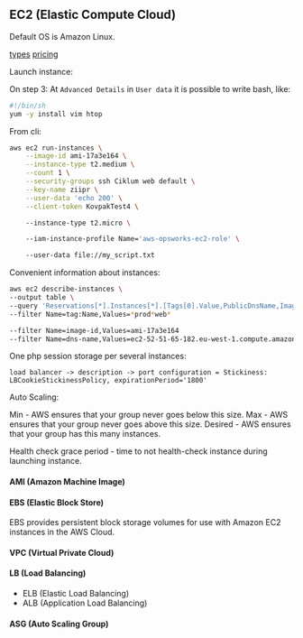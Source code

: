 EC2 (Elastic Compute Cloud)
-

Default OS is Amazon Linux.

[types](https://aws.amazon.com/ec2/instance-types/)
[pricing](https://aws.amazon.com/ec2/pricing/)

Launch instance:

On step 3: At `Advanced Details` in `User data` it is possible to write bash, like:
````sh
#!/bin/sh
yum -y install vim htop
````

From cli:

````sh
aws ec2 run-instances \
    --image-id ami-17a3e164 \
    --instance-type t2.medium \
    --count 1 \
    --security-groups ssh Ciklum web default \
    --key-name ziipr \
    --user-data 'echo 200' \
    --client-token KovpakTest4 \

    --instance-type t2.micro \

    --iam-instance-profile Name='aws-opsworks-ec2-role' \

    --user-data file://my_script.txt

````

Convenient information about instances:

````sh
aws ec2 describe-instances \
--output table \
--query 'Reservations[*].Instances[*].[Tags[0].Value,PublicDnsName,ImageId,LaunchTime,State.Name]' \
--filter Name=tag:Name,Values=*prod*web*

--filter Name=image-id,Values=ami-17a3e164
--filter Name=dns-name,Values=ec2-52-51-65-182.eu-west-1.compute.amazonaws.com

````

One php session storage per several instances:

````
load balancer -> description -> port configuration = Stickiness: LBCookieStickinessPolicy, expirationPeriod='1800'
````

Auto Scaling:

Min     - AWS ensures that your group never goes below this size.
Max     - AWS ensures that your group never goes above this size.
Desired - AWS ensures that your group has this many instances.

Health check grace period - time to not health-check instance during launching instance.

#### AMI (Amazon Machine Image)

#### EBS (Elastic Block Store)

EBS provides persistent block storage volumes for use with Amazon EC2 instances in the AWS Cloud.

#### VPC (Virtual Private Cloud)

#### LB (Load Balancing)

* ELB (Elastic Load Balancing)
* ALB (Application Load Balancing)

#### ASG (Auto Scaling Group)
